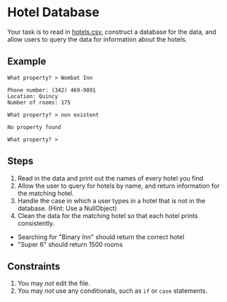 # Hotel Database

Your task is to read in [hotels.csv], construct a database for the data, and allow
users to query the data for information about the hotels.

## Example

    What property? > Wombat Inn

    Phone number: (342) 469-9891
    Location: Quincy
    Number of rooms: 175

    What property? > non existent

    No property found

    What property? >

## Steps

1. Read in the data and print out the names of every hotel you find
1. Allow the user to query for hotels by name, and return information for the
   matching hotel.
1. Handle the case in which a user types in a hotel that is not in the database.
   (Hint: Use a NullObject)
1. Clean the data for the matching hotel so that each hotel prints consistently.

  * Searching for "Binary Inn" should return the correct hotel
  * "Super 6" should return 1500 rooms

## Constraints

1. You may *not* edit the file.
1. You may *not* use any conditionals, such as `if` or `case` statements.

[hotels.csv]: hotels.csv
